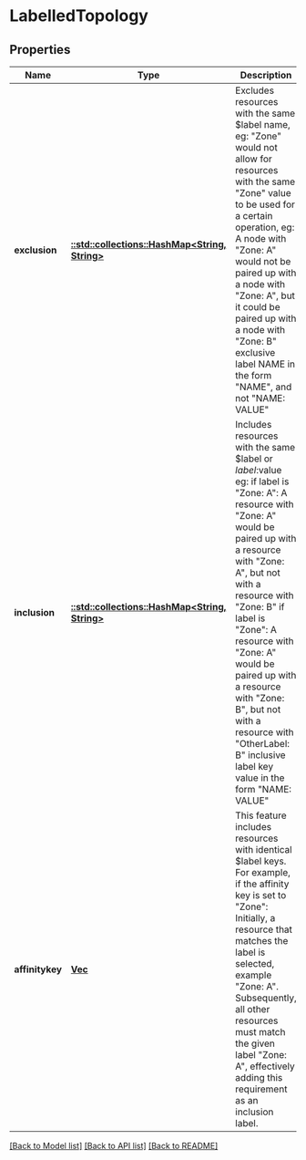 # LabelledTopology

## Properties

Name | Type | Description | Notes
------------ | ------------- | ------------- | -------------
**exclusion** | [**::std::collections::HashMap<String, String>**](.md) | Excludes resources with the same $label name, eg:  \"Zone\" would not allow for resources with the same \"Zone\" value  to be used for a certain operation, eg:  A node with \"Zone: A\" would not be paired up with a node with \"Zone: A\",  but it could be paired up with a node with \"Zone: B\"  exclusive label NAME in the form \"NAME\", and not \"NAME: VALUE\" | 
**inclusion** | [**::std::collections::HashMap<String, String>**](.md) | Includes resources with the same $label or $label:$value eg:  if label is \"Zone: A\":  A resource with \"Zone: A\" would be paired up with a resource with \"Zone: A\",  but not with a resource with \"Zone: B\"  if label is \"Zone\":  A resource with \"Zone: A\" would be paired up with a resource with \"Zone: B\",  but not with a resource with \"OtherLabel: B\"  inclusive label key value in the form \"NAME: VALUE\" | 
**affinitykey** | [**Vec<String>**](.md) | This feature includes resources with identical $label keys. For example,  if the affinity key is set to \"Zone\":  Initially, a resource that matches the label is selected, example \"Zone: A\".  Subsequently, all other resources must match the given label \"Zone: A\",  effectively adding this requirement as an inclusion label. | 


[[Back to Model list]](../README.md#documentation-for-models) [[Back to API list]](../README.md#documentation-for-api-endpoints) [[Back to README]](../README.md)

